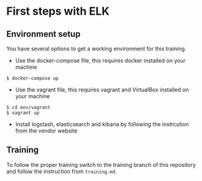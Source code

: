 # First steps with ELK 

## Environment setup

You have several options to get a working environment for this training.

* Use the docker-compose file, this requires docker installed on your machine
```
$ docker-compose up
```
* Use the vagrant file, this requires vagrant and VirtualBox installed on your machine
```
$ cd env/vagrant
$ vagrant up
```
* Install logstash, elasticsearch and kibana by following the instrcution from the vendor website

## Training

To follow the proper training switch to the training branch of this repository and follow the instruction from 
`training.md`.
